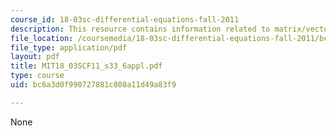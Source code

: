 ```yaml
---
course_id: 18-03sc-differential-equations-fall-2011
description: This resource contains information related to matrix/vector applet.
file_location: /coursemedia/18-03sc-differential-equations-fall-2011/bc6a3d0f990727881c808a11d49a83f9_MIT18_03SCF11_s33_6appl.pdf
file_type: application/pdf
layout: pdf
title: MIT18_03SCF11_s33_6appl.pdf
type: course
uid: bc6a3d0f990727881c808a11d49a83f9

---
```

None